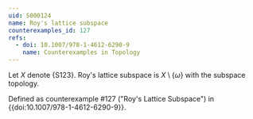 ```yaml
---
uid: S000124
name: Roy's lattice subspace
counterexamples_id: 127
refs:
  - doi: 10.1007/978-1-4612-6290-9
    name: Counterexamples in Topology
---
```

Let $X$ denote {S123}.
Roy's lattice subspace is $X \setminus \{\omega\}$ with the subspace topology.

Defined as counterexample #127 ("Roy's Lattice Subspace")
in {{doi:10.1007/978-1-4612-6290-9}}.
